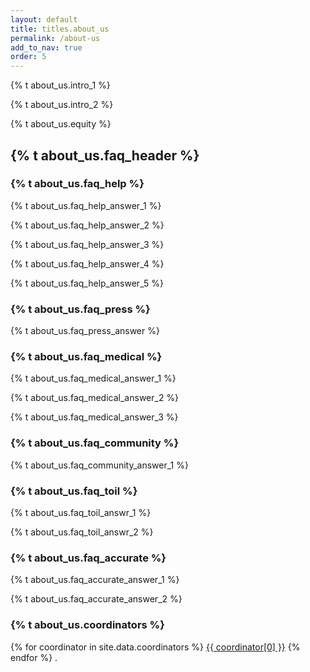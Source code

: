 ```yaml
---
layout: default
title: titles.about_us
permalink: /about-us
add_to_nav: true
order: 5
---
```


{% t about_us.intro_1 %}

{% t about_us.intro_2 %}

{% t about_us.equity %}

<h2 class="text-2xl font-bold leading-tight text-gray-900 mt-8 mb-4">
  {% t about_us.faq_header %}
</h2>

<h3 class="text-lg font-bold mb-2 bg-yellow-300 px-0.5 py-1">
  {% t about_us.faq_help %}
</h3>

{% t about_us.faq_help_answer_1 %}

{% t about_us.faq_help_answer_2 %}

{% t about_us.faq_help_answer_3 %}

{% t about_us.faq_help_answer_4 %}

{% t about_us.faq_help_answer_5 %}

<h3 class="text-lg font-bold mt-6 mb-2 bg-yellow-300 px-0.5 py-1">
  {% t about_us.faq_press %}
</h3>

{% t about_us.faq_press_answer %}

<h3 class="text-lg font-bold mt-6 mb-2 bg-yellow-300 px-0.5 py-1">
  {% t about_us.faq_medical %}
</h3>

{% t about_us.faq_medical_answer_1 %}

{% t about_us.faq_medical_answer_2 %}

{% t about_us.faq_medical_answer_3 %}

<h3 class="text-lg font-bold mt-6 mb-2 bg-yellow-300 px-0.5 py-1">
  {% t about_us.faq_community %}
</h3>

{% t about_us.faq_community_answer_1 %}

<h3 class="text-lg font-bold mt-6 mb-2 bg-yellow-300 px-0.5 py-1">
  {% t about_us.faq_toil %}
</h3>

{% t about_us.faq_toil_answr_1 %}

{% t about_us.faq_toil_answr_2 %}

<h3 class="text-lg font-bold mt-6 mb-2 bg-yellow-300 px-0.5 py-1">
  {% t about_us.faq_accurate %}
</h3>

{% t about_us.faq_accurate_answer_1 %}

{% t about_us.faq_accurate_answer_2 %}

<h3 class="text-lg font-bold mt-6 mb-2 bg-yellow-300 px-0.5 py-1">
  {% t about_us.coordinators %}
</h3>
<span id="js-people-list">
{% for coordinator in site.data.coordinators %} <a href="{{ coordinator[1] }}">{{ coordinator[0] }}</a> {% endfor %}
</span>.


<script>
// From https://stackoverflow.com/a/12646864
function shuffleArray(array) {
  for (let i = array.length - 1; i > 0; i--) {
    const j = Math.floor(Math.random() * (i + 1));
    [array[i], array[j]] = [array[j], array[i]];
  }
}

const peopleElements = [...document.querySelectorAll('#js-people-list a')];
const peopleListElement = document.getElementById("js-people-list");

shuffleArray(peopleElements);
peopleListElement.innerHTML = "";
for (let i = 0; i < peopleElements.length; ++i) {
  const personElement = peopleElements[i];

  peopleListElement.insertBefore(personElement, null);
  if (i !== peopleElements.length - 1) {
    const separatorNode = document.createTextNode(", ");
    peopleListElement.insertBefore(separatorNode, null);
  }
}
</script>
